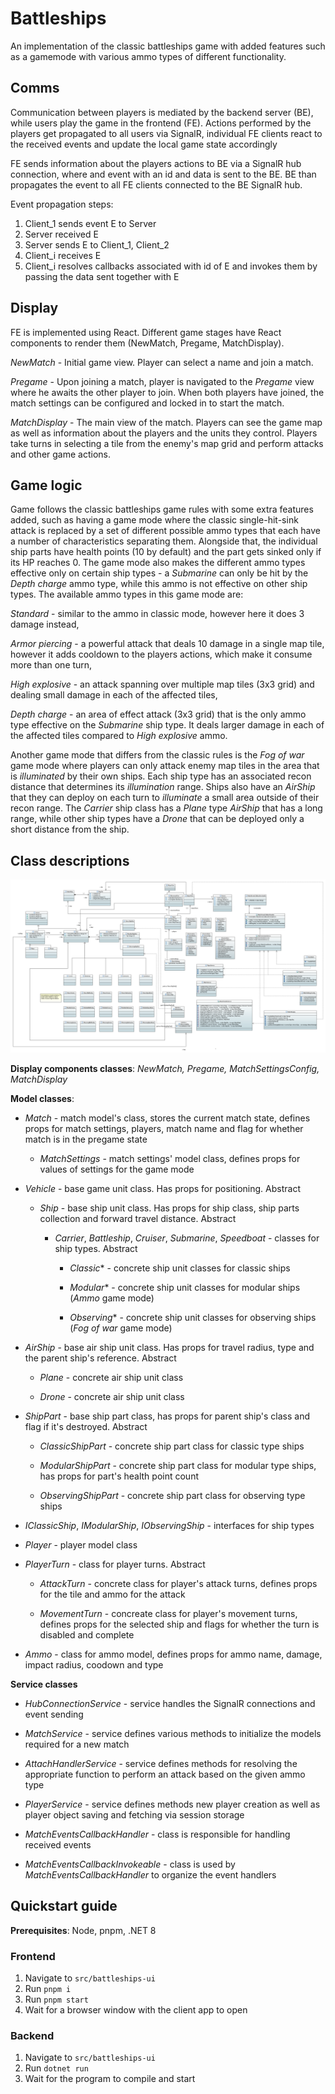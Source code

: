 # Battleships
An implementation of the classic battleships game with added features such as a gamemode with various ammo types of different functionality.

## Comms
Communication between players is mediated by the backend server (BE), while users play the game in the frontend (FE). Actions performed by the players get propagated to all users via SignalR, individual FE clients react to the received events and update the local game state accordingly

FE sends information about the players actions to BE via a SignalR hub connection, where and event with an id and data is sent to the BE. BE than propagates the event to all FE clients connected to the BE SignalR hub.

Event propagation steps:
1. Client_1 sends event E to Server
1. Server received E
1. Server sends E to Client_1, Client_2
1. Client_i receives E
1. Client_i resolves callbacks associated with id of E and invokes them by passing the data sent together with E

## Display
FE is implemented using React. Different game stages have React components to render them (NewMatch, Pregame, MatchDisplay).

*NewMatch* - Initial game view. Player can select a name and join a match.

*Pregame* - Upon joining a match, player is navigated to the *Pregame* view where he awaits the other player to join. When both players have joined, the match settings can be configured and locked in to start the match.

*MatchDisplay* - The main view of the match. Players can see the game map as well as information about the players and the units they control. Players take turns in selecting a tile from the enemy's map grid and perform attacks and other game actions.

## Game logic

Game follows the classic battleships game rules with some extra features added, such as having a game mode where the classic single-hit-sink attack is replaced by a set of different possible ammo types that each have a number of characteristics separating them. Alongside that, the individual ship parts have health points (10 by default) and the part gets sinked only if its HP reaches 0. The game mode also makes the different ammo types effective only on certain ship types - a *Submarine* can only be hit by the *Depth charge* ammo type, while this ammo is not effective on other ship types. The available ammo types in this game mode are:

*Standard* - similar to the ammo in classic mode, however here it does 3 damage instead,

*Armor piercing* - a powerful attack that deals 10 damage in a single map tile, however it adds cooldown to the players actions, which make it consume more than one turn,

*High explosive* - an attack spanning over multiple map tiles (3x3 grid) and dealing small damage in each of the affected tiles,

*Depth charge* - an area of effect attack (3x3 grid) that is the only ammo type effective on the *Submarine* ship type. It deals larger damage in each of the affected tiles compared to *High explosive* ammo.

Another game mode that differs from the classic rules is the *Fog of war* game mode where players can only attack enemy map tiles in the area that is *illuminated* by their own ships. Each ship type has an associated recon distance that determines its *illumination* range. Ships also have an *AirShip* that they can deploy on each turn to *illuminate* a small area outside of their recon range. The *Carrier* ship class has a *Plane* type *AirShip* that has a long range, while other ship types have a *Drone* that can be deployed only a short distance from the ship.

## Class descriptions

![image info](./docs/class_diagram/model.png)

**Display components classes**: *NewMatch, Pregame, MatchSettingsConfig, MatchDisplay*

**Model classes**:

- *Match* - match model's class, stores the current match state, defines props for match settings, players, match name and flag for whether match is in the pregame state

  - *MatchSettings* - match settings' model class, defines props for values of settings for the game mode

- *Vehicle* - base game unit class. Has props for positioning. Abstract

  - *Ship* - base ship unit class. Has props for ship class, ship parts collection and forward travel distance. Abstract

    - *Carrier*, *Battleship*, *Cruiser*, *Submarine*, *Speedboat* - classes for ship types. Abstract

      - *Classic** - concrete ship unit classes for classic ships
      
      - *Modular** - concrete ship unit classes for modular ships (*Ammo* game mode)

      - *Observing** - concrete ship unit classes for observing ships (*Fog of war* game mode)

- *AirShip* - base air ship unit class. Has props for travel radius, type and the parent ship's reference. Abstract

  - *Plane* - concrete air ship unit class

  - *Drone* - concrete air ship unit class

- *ShipPart* - base ship part class, has props for parent ship's class and flag if it's destroyed. Abstract

  - *ClassicShipPart* - concrete ship part class for classic type ships

  - *ModularShipPart* - concrete ship part class for modular type ships, has props for part's health point count

  - *ObservingShipPart* - concrete ship part class for observing type ships

- *IClassicShip*, *IModularShip*, *IObservingShip* - interfaces for ship types

- *Player* - player model class

- *PlayerTurn* - class for player turns. Abstract

  - *AttackTurn* - concrete class for player's attack turns, defines props for the tile and ammo for the attack

  - *MovementTurn* - concreate class for player's movement turns, defines props for the selected ship and flags for whether the turn is disabled and complete

- *Ammo* - class for ammo model, defines props for ammo name, damage, impact radius, coodown and type

**Service classes**

- *HubConnectionService* - service handles the SignalR connections and event sending

- *MatchService* - service defines various methods to initialize the models required for a new match 

- *AttachHandlerService* - service defines methods for resolving the appropriate function to perform an attack based on the given ammo type

- *PlayerService* - service defines methods new player creation as well as player object saving and fetching via session storage

- *MatchEventsCallbackHandler* - class is responsible for handling received events

- *MatchEventsCallbackInvokeable* - class is used by *MatchEventsCallbackHandler* to organize the event handlers

## Quickstart guide

**Prerequisites**: Node, pnpm, .NET 8

### Frontend

1. Navigate to `src/battleships-ui`
1. Run `pnpm i`
1. Run `pnpm start`
1. Wait for a browser window with the client app to open

### Backend

1. Navigate to `src/battleships-ui`
1. Run `dotnet run`
1. Wait for the program to compile and start

